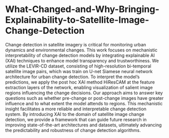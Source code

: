 # What-Changed-and-Why-Bringing-Explainability-to-Satellite-Image-Change-Detection
Change detection in satellite imagery is critical for monitoring urban dynamics and environmental changes. This work focuses on mechanistic interpretability of change detection models by integrating explainable AI (XAI) techniques to enhance model transparency and trustworthiness. We utilize the LEVIR-CD dataset, consisting of high-resolution bi-temporal satellite image pairs, which was  train on U-net Siamese neural network architecture for urban change detection. To interpret the model’s predictions, we apply the post hoc XAI method HiResCAM at the feature extraction layers of the network, enabling visualization of salient image regions influencing the change decisions. Our approach aims to answer key questions such as whether pre-change or post-change images have greater influence and to what extent the model attends to regions. This mechanistic insight facilitates a more reliable and interpretable change detection system. By introducing XAI to the domain of satellite image change detection, we provide a framework that can guide future research in improving state-of-the-art architectures and datasets, ultimately advancing the predictability and robustness of change detection algorithms.
